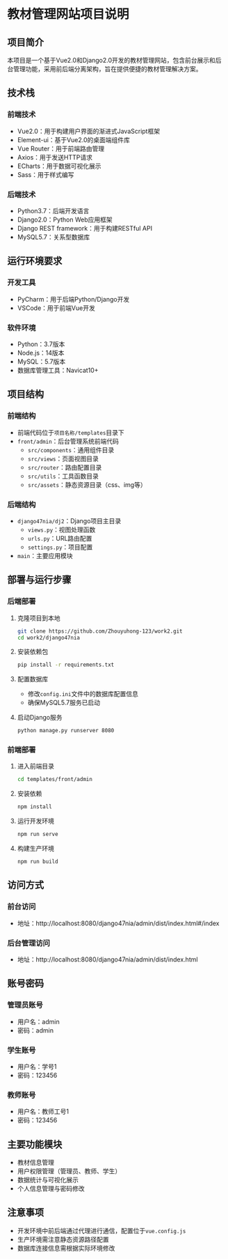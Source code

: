 # 教材管理网站项目说明

## 项目简介
本项目是一个基于Vue2.0和Django2.0开发的教材管理网站，包含前台展示和后台管理功能，采用前后端分离架构，旨在提供便捷的教材管理解决方案。

## 技术栈

### 前端技术
- Vue2.0：用于构建用户界面的渐进式JavaScript框架
- Element-ui：基于Vue2.0的桌面端组件库
- Vue Router：用于前端路由管理
- Axios：用于发送HTTP请求
- ECharts：用于数据可视化展示
- Sass：用于样式编写

### 后端技术
- Python3.7：后端开发语言
- Django2.0：Python Web应用框架
- Django REST framework：用于构建RESTful API
- MySQL5.7：关系型数据库

## 运行环境要求

### 开发工具
- PyCharm：用于后端Python/Django开发
- VSCode：用于前端Vue开发

### 软件环境
- Python：3.7版本
- Node.js：14版本
- MySQL：5.7版本
- 数据库管理工具：Navicat10+

## 项目结构

### 前端结构
- 前端代码位于`项目名称/templates`目录下
- `front/admin`：后台管理系统前端代码
  - `src/components`：通用组件目录
  - `src/views`：页面视图目录
  - `src/router`：路由配置目录
  - `src/utils`：工具函数目录
  - `src/assets`：静态资源目录（css、img等）

### 后端结构
- `django47nia/dj2`：Django项目主目录
  - `views.py`：视图处理函数
  - `urls.py`：URL路由配置
  - `settings.py`：项目配置
- `main`：主要应用模块

## 部署与运行步骤

### 后端部署
1. 克隆项目到本地
   ```bash
   git clone https://github.com/Zhouyuhong-123/work2.git
   cd work2/django47nia
   ```

2. 安装依赖包
   ```bash
   pip install -r requirements.txt
   ```

3. 配置数据库
   - 修改`config.ini`文件中的数据库配置信息
   - 确保MySQL5.7服务已启动

4. 启动Django服务
   ```bash
   python manage.py runserver 8080
   ```

### 前端部署
1. 进入前端目录
   ```bash
   cd templates/front/admin
   ```

2. 安装依赖
   ```bash
   npm install
   ```

3. 运行开发环境
   ```bash
   npm run serve
   ```

4. 构建生产环境
   ```bash
   npm run build
   ```

## 访问方式

### 前台访问
- 地址：http://localhost:8080/django47nia/admin/dist/index.html#/index

### 后台管理访问
- 地址：http://localhost:8080/django47nia/admin/dist/index.html

## 账号密码

### 管理员账号
- 用户名：admin
- 密码：admin

### 学生账号
- 用户名：学号1
- 密码：123456

### 教师账号
- 用户名：教师工号1
- 密码：123456

## 主要功能模块
- 教材信息管理
- 用户权限管理（管理员、教师、学生）
- 数据统计与可视化展示
- 个人信息管理与密码修改

## 注意事项
- 开发环境中前后端通过代理进行通信，配置位于`vue.config.js`
- 生产环境需注意静态资源路径配置
- 数据库连接信息需根据实际环境修改
